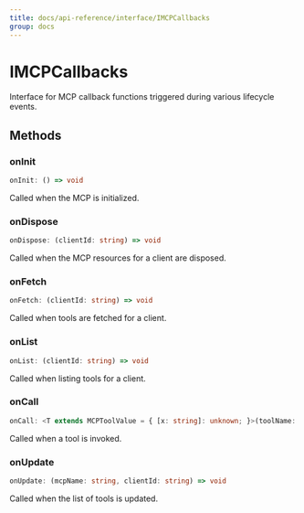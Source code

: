 ```yaml
---
title: docs/api-reference/interface/IMCPCallbacks
group: docs
---
```


# IMCPCallbacks

Interface for MCP callback functions triggered during various lifecycle events.

## Methods

### onInit

```ts
onInit: () => void
```

Called when the MCP is initialized.

### onDispose

```ts
onDispose: (clientId: string) => void
```

Called when the MCP resources for a client are disposed.

### onFetch

```ts
onFetch: (clientId: string) => void
```

Called when tools are fetched for a client.

### onList

```ts
onList: (clientId: string) => void
```

Called when listing tools for a client.

### onCall

```ts
onCall: <T extends MCPToolValue = { [x: string]: unknown; }>(toolName: string, dto: IMCPToolCallDto<T>) => void
```

Called when a tool is invoked.

### onUpdate

```ts
onUpdate: (mcpName: string, clientId: string) => void
```

Called when the list of tools is updated.
